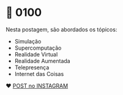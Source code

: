 # 📍 0100

Nesta postagem, são abordados os tópicos:

- Simulação
- Supercomputação
- Realidade Virtual
- Realidade Aumentada
- Telepresença
- Internet das Coisas

:heart: [POST no INSTAGRAM](https://www.instagram.com/p/CF72bU9sxtx/) 